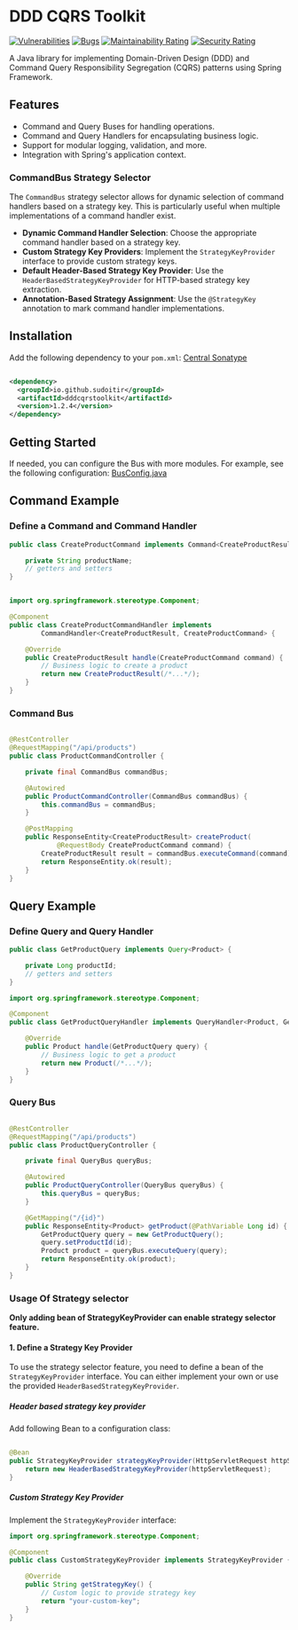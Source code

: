 # DDD CQRS Toolkit

[![Vulnerabilities](https://sonarcloud.io/api/project_badges/measure?project=sudoitir_ddd-cqrs-toolkit&metric=vulnerabilities)](https://sonarcloud.io/summary/new_code?id=sudoitir_ddd-cqrs-toolkit)
[![Bugs](https://sonarcloud.io/api/project_badges/measure?project=sudoitir_ddd-cqrs-toolkit&metric=bugs)](https://sonarcloud.io/summary/new_code?id=sudoitir_ddd-cqrs-toolkit)
[![Maintainability Rating](https://sonarcloud.io/api/project_badges/measure?project=sudoitir_ddd-cqrs-toolkit&metric=sqale_rating)](https://sonarcloud.io/summary/new_code?id=sudoitir_ddd-cqrs-toolkit)
[![Security Rating](https://sonarcloud.io/api/project_badges/measure?project=sudoitir_ddd-cqrs-toolkit&metric=security_rating)](https://sonarcloud.io/summary/new_code?id=sudoitir_ddd-cqrs-toolkit)

A Java library for implementing Domain-Driven Design (DDD) and Command Query Responsibility
Segregation (CQRS) patterns
using Spring Framework.

## Features

- Command and Query Buses for handling operations.
- Command and Query Handlers for encapsulating business logic.
- Support for modular logging, validation, and more.
- Integration with Spring's application context.

### CommandBus Strategy Selector

The `CommandBus` strategy selector allows for dynamic selection of command handlers based on a
strategy key. This is particularly useful when multiple implementations of a command handler exist.

- **Dynamic Command Handler Selection**: Choose the appropriate command handler based on a strategy
  key.
- **Custom Strategy Key Providers**: Implement the `StrategyKeyProvider` interface to provide custom
  strategy keys.
- **Default Header-Based Strategy Key Provider**: Use the `HeaderBasedStrategyKeyProvider` for
  HTTP-based strategy key extraction.
- **Annotation-Based Strategy Assignment**: Use the `@StrategyKey` annotation to mark command
  handler implementations.

## Installation

Add the following dependency to your `pom.xml`:
[Central Sonatype](https://central.sonatype.com/artifact/io.github.sudoitir/dddcqrstoolkit/overview)

```xml

<dependency>
  <groupId>io.github.sudoitir</groupId>
  <artifactId>dddcqrstoolkit</artifactId>
  <version>1.2.4</version>
</dependency>
```

## Getting Started

If needed, you can configure the Bus with more modules. For example, see the following
configuration:
[BusConfig.java](https://github.com/sudoitir/ddd-cqrs-toolkit/blob/93a26b140493fce42d514e7f23001fa348ac4554/src/main/java/io/github/sudoitir/dddcqrstoolkit/cqs/config/BusConfig.java)

## Command Example

### Define a Command and Command Handler

```java
public class CreateProductCommand implements Command<CreateProductResult> {

    private String productName;
    // getters and setters
}


import org.springframework.stereotype.Component;

@Component
public class CreateProductCommandHandler implements
        CommandHandler<CreateProductResult, CreateProductCommand> {

    @Override
    public CreateProductResult handle(CreateProductCommand command) {
        // Business logic to create a product
        return new CreateProductResult(/*...*/);
    }
}
```

### Command Bus

```java

@RestController
@RequestMapping("/api/products")
public class ProductCommandController {

    private final CommandBus commandBus;

    @Autowired
    public ProductCommandController(CommandBus commandBus) {
        this.commandBus = commandBus;
    }

    @PostMapping
    public ResponseEntity<CreateProductResult> createProduct(
            @RequestBody CreateProductCommand command) {
        CreateProductResult result = commandBus.executeCommand(command);
        return ResponseEntity.ok(result);
    }
}
```

## Query Example

### Define Query and Query Handler

```java
public class GetProductQuery implements Query<Product> {

    private Long productId;
    // getters and setters
}

import org.springframework.stereotype.Component;

@Component
public class GetProductQueryHandler implements QueryHandler<Product, GetProductQuery> {

    @Override
    public Product handle(GetProductQuery query) {
        // Business logic to get a product
        return new Product(/*...*/);
    }
}

```

### Query Bus

```java

@RestController
@RequestMapping("/api/products")
public class ProductQueryController {

    private final QueryBus queryBus;

    @Autowired
    public ProductQueryController(QueryBus queryBus) {
        this.queryBus = queryBus;
    }

    @GetMapping("/{id}")
    public ResponseEntity<Product> getProduct(@PathVariable Long id) {
        GetProductQuery query = new GetProductQuery();
        query.setProductId(id);
        Product product = queryBus.executeQuery(query);
        return ResponseEntity.ok(product);
    }
}
```

### Usage Of Strategy selector

**Only adding bean of StrategyKeyProvider can enable strategy selector feature.**

#### 1. Define a Strategy Key Provider

To use the strategy selector feature, you need to define a bean of the `StrategyKeyProvider`
interface. You can either implement your own or use the provided `HeaderBasedStrategyKeyProvider`.

##### Header based strategy key provider

Add following Bean to a configuration class:

```java

@Bean
public StrategyKeyProvider strategyKeyProvider(HttpServletRequest httpServletRequest) {
    return new HeaderBasedStrategyKeyProvider(httpServletRequest);
}
```

##### Custom Strategy Key Provider

Implement the `StrategyKeyProvider` interface:

```java
import org.springframework.stereotype.Component;

@Component
public class CustomStrategyKeyProvider implements StrategyKeyProvider {

    @Override
    public String getStrategyKey() {
        // Custom logic to provide strategy key
        return "your-custom-key";
    }
}
```
